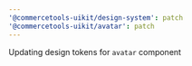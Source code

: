 ```yaml
---
'@commercetools-uikit/design-system': patch
'@commercetools-uikit/avatar': patch
---
```


Updating design tokens for `avatar` component
